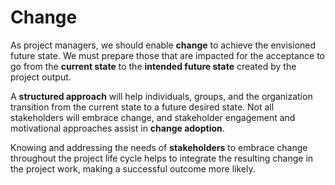 # Change

As project managers, we should enable **change** to achieve the envisioned
future state. We must prepare those that are impacted for the acceptance to go
from the **current state** to the **intended future state** created by the
project output.

A **structured approach** will help individuals, groups, and the organization
transition from the current state to a future desired state. Not all
stakeholders will embrace change, and stakeholder engagement and motivational
approaches assist in **change adoption**.

Knowing and addressing the needs of **stakeholders** to embrace change
throughout the project life cycle helps to integrate the resulting change in the
project work, making a successful outcome more likely.